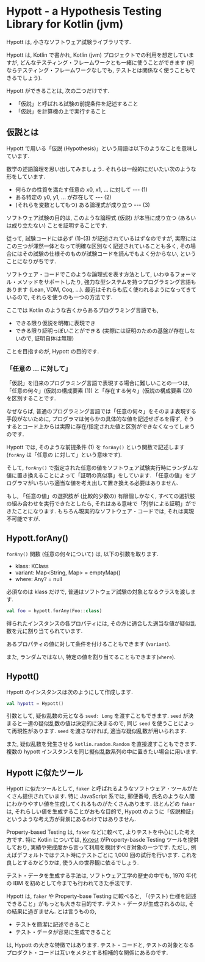 # Hypott - a Hypothesis Testing Library for Kotlin (jvm)

Hypott は, 小さなソフトウェア試験ライブラリです.

Hypott は, Kotlin で書かれ, Kotlin (jvm) プロジェクトでの利用を想定していますが, どんなテスティング・フレームワークとも一緒に使うことができます (何ならテスティング・フレームワークなしでも, テストとは関係なく使うこともできるでしょう).

Hypott ができることは, 次の二つだけです.

-   「仮説」と呼ばれる試験の前提条件を記述すること
-   「仮説」を計算機の上で実行すること

## 仮説とは

Hypott で用いる「仮説 (Hypothesis)」という用語は以下のようなことを意味しています.

数学の述語論理を思い出してみましょう. それらは一般的にだいたい次のような形をしています.

-   何らかの性質を満たす任意の x0, x1, ... に対して --- (1)
-   ある特定の y0, y1, ... が存在して --- (2)
-   (それらを変数としてもつ) ある論理式が成り立つ --- (3)

ソフトウェア試験の目的は, このような論理式 (仮説) が本当に成り立つ (あるいは成り立たない) ことを証明することです.

従って, 試験コードには必ず (1)-(3) が記述されているはずなのですが, 実際にはこの三つが渾然一体となって明確な区別なく記述されていることも多く, その場合にはその試験の仕様そのものが試験コードを読んでもよく分からない, ということになりがちです.

ソフトウェア・コードでこのような論理式を表す方法として, いわゆるフォーマル・メソッドをサポートしたり, 強力な型システムを持つプログラミング言語もあります (Lean, VDM, Coq, ...). 最近はそれらも広く使われるようになってきているので, それらを使うのも一つの方法です.

ここでは Kotlin のような古くからあるプログラミング言語でも,

-   できる限り仮説を明確に表現でき
-   できる限り証明っぽいことができる (実際には証明のための基盤が存在しないので, 証明自体は無理)

ことを目指すのが, Hypott の目的です.

### 「任意の ... に対して」

「仮説」を旧来のプログラミング言語で表現する場合に難しいことの一つは, 「任意の何々」(仮説の構成要素 (1)) と「存在する何々」(仮説の構成要素 (2)) を区別することです.

なぜならば, 普通のプログラミング言語では「任意の何々」をそのまま表現する手段がないために, プログラマは何らかの具体的な値を記述せざるを得ず, そうするとコード上からは実際に存在/指定された値と区別ができなくなってしまうのです.

Hypott では, そのような前提条件 (1) を `forAny()` という関数で記述します (`forAny` は「任意の  に対して」という意味です).

そして, `forAny()` で指定された任意の値をソフトウェア試験実行時にランダムな値に置き換えることによって「証明の真似事」をしています. 「任意の値」をプログラマがいちいち適当な値を考え出して置き換える必要はありません.

もし, 「任意の値」の選択肢が (比較的少数の) 有限個しかなく, すべての選択肢の組み合わせを実行できたとしたら, それはある意味で「列挙による証明」ができたことになります. もちろん現実的なソフトウェア・コードでは, それは実現不可能ですが.

## Hypott.forAny()

`forAny()` 関数 (任意の何々について) は, 以下の引数を取ります.

-   klass: KClass<T>
-   variant: Map<String, Map> = emptyMap()
-   where: Any? = null

必須なのは klass だけで, 普通はソフトウェア試験の対象となるクラスを渡します.

```kotlin
val foo = hypott.forAny(Foo::class)
```

得られたインスタンスの各プロパティには, その方に適合した適当な値が疑似乱数を元に割り当てられています.

あるプロパティの値に対して条件を付けることもできます (`variant`).

また, ランダムではない, 特定の値を割り当てることもできます(`where`).

## Hypott()

Hypott のインスタンスは次のようにして作成します.

```kotlin
val hypott = Hypott()
```

引数として, 疑似乱数の元となる `seed: Long` を渡すこともできます. `seed` が決まると一連の疑似乱数の値は決定的に決まるので, 同じ `seed` を使うことによって再現性があります. `seed` を渡さなければ, 適当な疑似乱数が用いられます.

また, 疑似乱数を発生させる `kotlin.random.Random` を直接渡すこともできます. 複数の hypott インスタンスを同じ擬似乱数系列の中に置きたい場合に用います.

## Hypott に似たツール

Hypott に似たツールとして, `faker` と呼ばれるようなソフトウェア・ツールがたくさん提供されています. 特に JavaScript 系では, 郵便番号, 氏名のような人間にわかりやすい値を生成してくれるものがたくさんあります. ほとんどの `faker` は, それらしい値を生成することがおもな目的で, Hypott のように「仮説検証」というような考え方が背景にあるわけではありません.

Property-based Testing は, `faker` などに較べて, よりテストを中心にした考え方です. 特に Kotlin については, [Kotest](https://kotest.io/) がProperty-basde Testing ツールを提供しており, 実績や完成度から言って利用を検討すべき対象の一つです. ただし, 例えばデフォルトではテスト時にテストごとに 1,000 回の試行を行います. これを良しとするかどうかは, 使う人の世界観に依るでしょう.

テスト・データを生成する手法は, ソフトウェア工学の歴史の中でも, 1970 年代の IBM を初めとして今までも行われてきた手法です.

Hypott は, `faker` や Property-base Testing に較べると, 「(テスト) 仕様を記述できること」がもっとも大きな目的です. テスト・データが生成されるのは, その結果に過ぎません. とは言うものの,

-   テストを簡潔に記述できること
-   テスト・データが容易に生成できること

は, Hypott の大きな特徴ではあります. テスト・コードと, テストの対象となるプロダクト・コードは互いをメタとする相補的な関係にあるのです.

